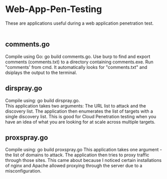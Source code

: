# Web-App-Pen-Testing
These are applications useful during a web application penetration test.<br>
<br>
<h2>comments.go</h2>
Compile using Go: go build comments.go. Use burp to find and export comments (comments.txt) to a directory containing comments.exe. Run "comments' from cmd. It automatically looks for "comments.txt" and dsiplays the output to the terminal.
<br>
<h2>dirspray.go</h2>
Compile using: go build dirspray.go.
<br>
This application takes two arguments: The URL list to attack and the discovery list. The application then enumerates the list of targets with a single discovery list. This is good for Cloud Penetration testing when you have an idea of what you are looking for at scale across multiple targets.
  <br>
  <h2>proxspray.go</h2>
Compile using: go build proxspray.go
This application takes one argument - the list of domains to attack. The application then tries to proxy traffic through those sites. This came about because I noticed certain installations of nginx and Apache allowed proxying through the server due to a misconfiguration.
